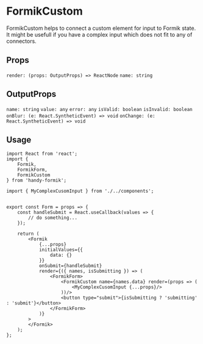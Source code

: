 # FormikCustom

FormikCustom helps to connect a custom element for input to Formik state. It might be usefull if you have a complex input which does not fit to any of connectors.

## Props

`render: (props: OutputProps) => ReactNode`
`name: string`

## OutputProps

`name: string`
`value: any`
`error: any`
`isValid: boolean`
`isInvalid: boolean`
`onBlur: (e: React.SyntheticEvent) => void`
`onChange: (e: React.SyntheticEvent) => void`

## Usage

```
import React from 'react';
import {
    Formik,
    FormikForm,
    FormikCustom
} from 'handy-formik';

import { MyComplexCusomInput } from './../components';


export const Form = props => {
    const handleSubmit = React.useCallback(values => {
        // do something...
    });

    return (
        <Formik
            {...props}
            initialValues={{
                data: {}
            }}
            onSubmit={handleSubmit}
            render={({ names, isSubmitting }) => (
                <FormikForm>
                    <FormikCustom name={names.data} render=(props => (
                        <MyComplexCusomInput {...props}/>
                    ))/>
                    <button type="submit">{isSubmitting ? 'submitting' : 'submit'}</button>
                </FormikForm>
            )}
        >
        </Formik>
    );
};
```
